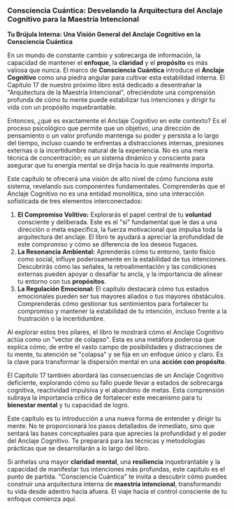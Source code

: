 ### Consciencia Cuántica: Desvelando la Arquitectura del Anclaje Cognitivo para la Maestría Intencional
**Tu Brújula Interna: Una Visión General del Anclaje Cognitivo en la Consciencia Cuántica**

En un mundo de constante cambio y sobrecarga de información, la capacidad de mantener el **enfoque**, la **claridad** y el **propósito** es más valiosa que nunca. El marco de **Consciencia Cuántica** introduce el **Anclaje Cognitivo** como una piedra angular para cultivar esta estabilidad interna. El Capítulo 17 de nuestro próximo libro está dedicado a desentrañar la "Arquitectura de la Maestría Intencional", ofreciéndote una comprensión profunda de cómo tu mente puede estabilizar tus intenciones y dirigir tu vida con un propósito inquebrantable.

Entonces, ¿qué es exactamente el Anclaje Cognitivo en este contexto? Es el proceso psicológico que permite que un objetivo, una dirección de pensamiento o un valor profundo mantenga su poder y persista a lo largo del tiempo, incluso cuando te enfrentas a distracciones internas, presiones externas o la incertidumbre natural de la experiencia. No es una mera técnica de concentración; es un sistema dinámico y consciente para asegurar que tu energía mental se dirija hacia lo que realmente importa.

Este capítulo te ofrecerá una visión de alto nivel de cómo funciona este sistema, revelando sus componentes fundamentales. Comprenderás que el Anclaje Cognitivo no es una entidad monolítica, sino una interacción sofisticada de tres elementos interconectados:

1.  **El Compromiso Volitivo:** Explorarás el papel central de tu **voluntad** consciente y deliberada. Este es el "sí" fundamental que le das a una dirección o meta específica, la fuerza motivacional que impulsa toda la arquitectura del anclaje. El libro te ayudará a apreciar la profundidad de este compromiso y cómo se diferencia de los deseos fugaces.
2.  **La Resonancia Ambiental:** Aprenderás cómo tu entorno, tanto físico como social, influye poderosamente en la estabilidad de tus intenciones. Descubrirás cómo las señales, la retroalimentación y las condiciones externas pueden apoyar o desafiar tu ancla, y la importancia de alinear tu entorno con tus **propósitos**.
3.  **La Regulación Emocional:** El capítulo destacará cómo tus estados emocionales pueden ser tus mayores aliados o tus mayores obstáculos. Comprenderás cómo gestionar tus sentimientos para fortalecer tu compromiso y mantener la estabilidad de tu intención, incluso frente a la frustración o la incertidumbre.

Al explorar estos tres pilares, el libro te mostrará cómo el Anclaje Cognitivo actúa como un "vector de colapso". Esta es una metáfora poderosa que explica cómo, de entre el vasto campo de posibilidades y distracciones de tu mente, tu atención se "colapsa" y se fija en un enfoque único y claro. Es la clave para transformar la dispersión mental en una **acción con propósito**.

El Capítulo 17 también abordará las consecuencias de un Anclaje Cognitivo deficiente, explorando cómo su fallo puede llevar a estados de sobrecarga cognitiva, reactividad impulsiva y el abandono de metas. Esta comprensión subraya la importancia crítica de fortalecer este mecanismo para tu **bienestar mental** y tu capacidad de logro.

Este capítulo es tu introducción a una nueva forma de entender y dirigir tu mente. No te proporcionará los pasos detallados de inmediato, sino que sentará las bases conceptuales para que aprecies la profundidad y el poder del Anclaje Cognitivo. Te preparará para las técnicas y metodologías prácticas que se desarrollarán a lo largo del libro.

Si anhelas una mayor **claridad mental**, una **resiliencia** inquebrantable y la capacidad de manifestar tus intenciones más profundas, este capítulo es el punto de partida. "Consciencia Cuántica" te invita a descubrir cómo puedes construir una arquitectura interna de **maestría intencional**, transformando tu vida desde adentro hacia afuera. El viaje hacia el control consciente de tu enfoque comienza aquí.